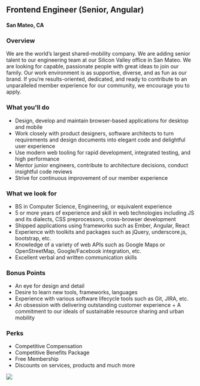 ## Frontend Engineer (Senior, Angular)
#### San Mateo, CA

### Overview
We are the world’s largest shared-mobility company.  We are adding senior talent to our engineering team at our Silicon Valley office in San Mateo. We are looking for capable, passionate people with great ideas to join our family. Our work environment is as supportive, diverse, and as fun as our brand. If you’re results-oriented, dedicated, and ready to contribute to an unparalleled member experience for our community, we encourage you to apply.

### What you'll do      
+ Design, develop and maintain browser-based applications for desktop and mobile      
+ Work closely with product designers, software architects to turn requirements and design documents into elegant code and delightful user experience      
+ Use modern web tooling for rapid development, integrated testing, and high performance      
+ Mentor junior engineers, contribute to architecture decisions, conduct insightful code reviews     
+ Strive for continuous improvement of our member experience

### What we look for
+ BS in Computer Science, Engineering, or equivalent experience
+ 5 or more years of experience and skill in web technologies including JS and its dialects, CSS preprocessors, cross-browser development
+ Shipped applications using frameworks such as Ember, Angular, React
+ Experience with toolkits and packages such as jQuery, underscore.js, bootstrap, etc.
+ Knowledge of a variety of web APIs such as Google Maps or OpenStreetMap, Google/Facebook integration, etc.
+ Excellent verbal and written communication skills

### Bonus Points      
+ An eye for design and detail      
+ Desire to learn new tools, frameworks, languages      
+ Experience with various software lifecycle tools such as Git, JIRA, etc.      
+ An obsession with delivering outstanding customer experience      + A commitment to our ideals of sustainable resource sharing and urban mobility

### Perks      
+ Competitive Compensation      
+  Competitive Benefits Package      
+ Free Membership      
+ Discounts on services, products and much more


[<img src='https://dabuttonfactory.com/button.png?t=Learn+More&f=Calibri-Bold&ts=24&tc=fff&hp=20&vp=8&c=5&bgt=unicolored&bgc=29aafe'>](https://letsrockit.co/jobs/wmlwy2fy-frontend-engineer-senior-angular)
